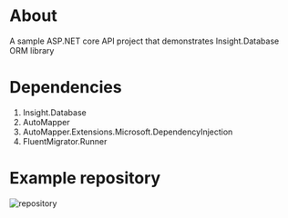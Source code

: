 # About
A sample ASP.NET core API project that demonstrates Insight.Database ORM library
# Dependencies
1. Insight.Database
2. AutoMapper
3. AutoMapper.Extensions.Microsoft.DependencyInjection
4. FluentMigrator.Runner

# Example repository

![repository](https://github.com/m0hamdan/InsightDB.Demo/tree/master/InsightDB.Demo/Screenshots)
